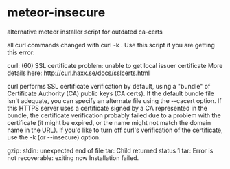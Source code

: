 # meteor-insecure


alternative meteor installer script for outdated ca-certs


all curl commands changed with curl -k . Use this script if you are getting this error:

curl: (60) SSL certificate problem: unable to get local issuer certificate
More details here: http://curl.haxx.se/docs/sslcerts.html

curl performs SSL certificate verification by default, using a "bundle"
of Certificate Authority (CA) public keys (CA certs). If the default
bundle file isn't adequate, you can specify an alternate file
using the --cacert option.
If this HTTPS server uses a certificate signed by a CA represented in
the bundle, the certificate verification probably failed due to a
problem with the certificate (it might be expired, or the name might
not match the domain name in the URL).
If you'd like to turn off curl's verification of the certificate, use
the -k (or --insecure) option.

gzip: stdin: unexpected end of file
tar: Child returned status 1
tar: Error is not recoverable: exiting now
Installation failed.
